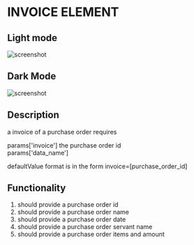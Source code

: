# INVOICE ELEMENT

## Light mode

![screenshot](https://i.postimg.cc/Kck4RtkZ/Screenshot-from-2023-01-19-20-08-54.png)

## Dark Mode

![screenshot](https://i.postimg.cc/SRf6XPVv/Screenshot-from-2023-01-19-20-09-06.png)

## Description

a invoice of a purchase order
requires

params['invoice'] the purchase order id  
params['data_name']

defaultValue format is in the form invoice=[purchase_order_id]

## Functionality

1. should provide a purchase order id
2. should provide a purchase order name
3. should provide a purchase order date
4. should provide a purchase order servant name
5. should provide a purchase order items and amount
